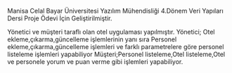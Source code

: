 Manisa Celal Bayar Üniversitesi Yazılım Mühendisliği 4.Dönem Veri Yapıları Dersi Proje Ödevi İçin Geliştirilmiştir.


Yönetici ve müşteri taraflı olan otel uygulaması yapılmıştır.
Yönetici; Otel ekleme,çıkarma,güncelleme işlemlerinin yanı sıra Personel ekleme,çıkarma,güncelleme işlemleri ve farklı parametrelere göre 
personel listeleme işlemleri yapabiliyor
Müşteri;Personel listeleme,Otel listeleme,Otel ve personele yorum ve puan verme gibi işlemleri yapabiliyor.

